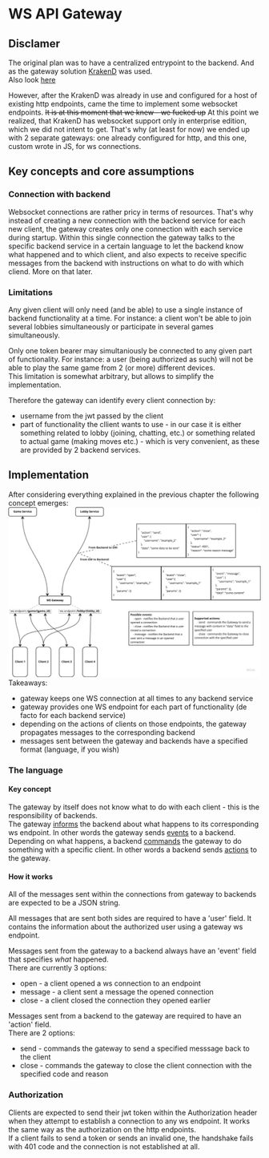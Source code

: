 # WS API Gateway
## Disclamer
The original plan was to have a centralized entrypoint to the backend. And as the gateway solution [KrakenD](https://www.krakend.io/docs/overview/) was used. <br>
Also look [here](../gateway)

However, after the KrakenD was already in use and configured for a host of existing http endpoints, came the time to implement some websocket endpoints. ~~It is at this moment that we knew - we fucked up~~ At this point we realized, that KrakenD has websocket support only in enterprise edition, which we did not intent to get. That's why (at least for now) we ended up with 2 separate gateways: one already configured for http, and this one, custom wrote in JS, for ws connections.

## Key concepts and core assumptions
### Connection with backend
Websocket connections are rather pricy in terms of resources. That's why instead of creating a new connection with the backend service for each new client, the gateway creates only one connection with each service during startup. Within this single connection the gateway talks to the specific backend service in a certain language to let the backend know what happened and to which client, and also expects to receive specific messages from the backend with instructions on what to do with which cliend. More on that later.

### Limitations
Any given client will only need (and be able) to use a single instance of backend functionality at a time. For instance: a client won't be able to join several lobbies simultaneously or participate in several games simultaneously.

Only one token bearer may simultaniously be connected to any given part of functionality. For instance: a user (being authorized as such) will not be able to play the same game from 2 (or more) different devices.<br>
This limitation is somewhat arbitrary, but allows to simplify the implementation.

Therefore the gateway can identify every client connection by:
- username from the jwt passed by the client
- part of functionality the cllient wants to use - in our case it is either something related to lobby (joining, chatting, etc.) or something related to actual game (making moves etc.) - which is very convenient, as these are provided by 2 backend services.

## Implementation
After considering everything explained in the previous chapter the following concept emerges:
![WS Gateway architecture](../../misc/ws_gateway.jpeg)
Takeaways:
- gateway keeps one WS connection at all times to any backend service
- gateway provides one WS endpoint for each part of functionality (de facto for each backend service)
- depending on the actions of clients on those endpoints, the gateway propagates messages to the corresponding backend
- messages sent between the gateway and backends have a specified format (language, if you wish)

### The language
#### Key concept
The gateway by itself does not know what to do with each client - this is the responsibility of backends.<br>
The gateway <u>informs</u> the backend about what happens to its corresponding ws endpoint. In other words the gateway sends <u>events</u> to a backend.<br>
Depending on what happens, a backend <u>commands</u> the gateway to do something with a specific client. In other words a backend sends <u>actions</u> to the gateway.

#### How it works
All of the messages sent within the connections from gateway to backends are expected to be a JSON string.

All messages that are sent both sides are required to have a 'user' field. It contains the information about the authorized user using a gateway ws endpoint.

Messages sent from the gateway to a backend always have an 'event' field that specifies *what* happened.<br>
There are currently 3 options:
- open - a client opened a ws connection to an endpoint
- message - a client sent a message the opened connection
- close - a client closed the connection they opened earlier

Messages sent from a backend to the gateway are required to have an 'action' field.<br>
There are 2 options:
- send - commands the gateway to send a specified messsage back to the client
- close - commands the gateway to close the client connection with the specified code and reason

### Authorization
Clients are expected to send their jwt token within the Authorization header when they attempt to establish a connection to any ws endpoint. It works the same way as the authorization on the http endpoints.<br>
If a client fails to send a token or sends an invalid one, the handshake fails with 401 code and the connection is not established at all.
